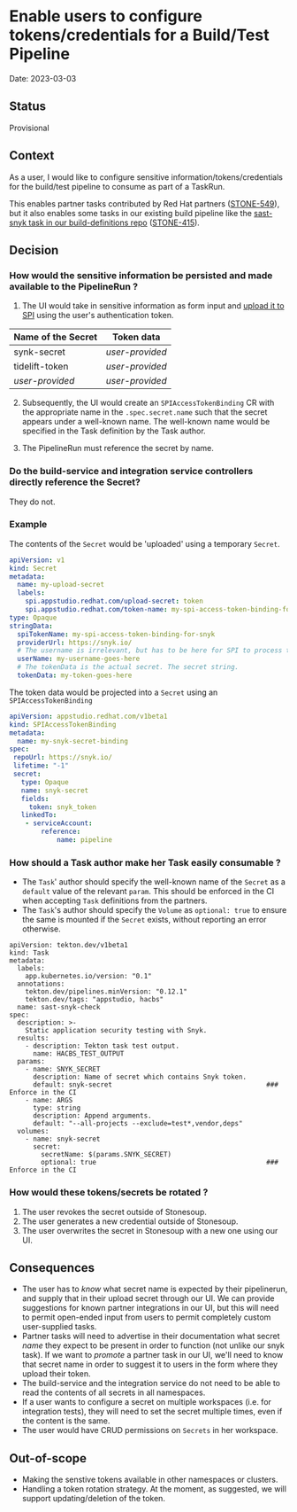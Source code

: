 # Enable users to configure tokens/credentials for a Build/Test Pipeline

Date: 2023-03-03

## Status

Provisional

## Context

As a user, I would like to configure sensitive information/tokens/credentials for the build/test pipeline to consume as part of a TaskRun.

This enables partner tasks contributed by Red Hat partners ([STONE-549](https://issues.redhat.com/browse/STONE-549)), but it also enables some tasks in our existing build pipeline like the [sast-snyk task in our build-definitions repo](https://github.com/redhat-appstudio/build-definitions/blob/main/task/sast-snyk-check/0.1/sast-snyk-check.yaml) ([STONE-415](https://issues.redhat.com/browse/STONE-415)).

## Decision

### How would the sensitive information be persisted and made available to the PipelineRun ?

1. The UI would take in sensitive information as form input and [upload it to SPI](https://github.com/redhat-appstudio/service-provider-integration-operator/blob/main/docs/USER.md#uploading-access-token-to-spi-using-kubernetes-secret) using the user's authentication token.


| Name of the Secret   | Token data |
| ----------- | ----------- |
| synk-secret      | *user-provided*   |
| tidelift-token   | *user-provided*   |
| *user-provided*  | *user-provided*   |


2. Subsequently, the UI would create an `SPIAccessTokenBinding` CR with the appropriate name in the `.spec.secret.name` such that the secret appears under a well-known name. The well-known name would be specified in the Task definition by the Task author.

3. The PipelineRun must reference the secret by name.


### Do the build-service and integration service controllers directly reference the Secret?

They do not.

### Example

The contents of the `Secret` would be 'uploaded' using a temporary `Secret`. 

```yaml
apiVersion: v1
kind: Secret
metadata:
  name: my-upload-secret
  labels:
    spi.appstudio.redhat.com/upload-secret: token
    spi.appstudio.redhat.com/token-name: my-spi-access-token-binding-for-snyk
type: Opaque
stringData:
  spiTokenName: my-spi-access-token-binding-for-snyk
  providerUrl: https://snyk.io/
  # The username is irrelevant, but has to be here for SPI to process this
  userName: my-username-goes-here
  # The tokenData is the actual secret. The secret string.
  tokenData: my-token-goes-here
```

The token data would be projected into a `Secret` using an `SPIAccessTokenBinding`

```yaml
apiVersion: appstudio.redhat.com/v1beta1
kind: SPIAccessTokenBinding
metadata:
  name: my-snyk-secret-binding
spec:
 repoUrl: https://snyk.io/
 lifetime: "-1"
 secret:
   type: Opaque
   name: snyk-secret
   fields: 
     token: snyk_token 
   linkedTo:
    - serviceAccount:
        reference:
            name: pipeline
```

### How should a Task author make her Task easily consumable ?

* The `Task`' author should specify the well-known name of the `Secret` as a `default` value of the relevant `param`. This should be enforced in the CI when accepting `Task` definitions from the partners.
* The `Task`'s author should specify the `Volume` as `optional: true` to ensure the same is mounted if the `Secret` exists, without reporting an error otherwise.

```
apiVersion: tekton.dev/v1beta1
kind: Task
metadata:
  labels:
    app.kubernetes.io/version: "0.1"
  annotations:
    tekton.dev/pipelines.minVersion: "0.12.1"
    tekton.dev/tags: "appstudio, hacbs"
  name: sast-snyk-check
spec:
  description: >-
    Static application security testing with Snyk.
  results:
    - description: Tekton task test output.
      name: HACBS_TEST_OUTPUT
  params:
    - name: SNYK_SECRET
      description: Name of secret which contains Snyk token.
      default: snyk-secret                                       ### Enforce in the CI
    - name: ARGS
      type: string
      description: Append arguments.
      default: "--all-projects --exclude=test*,vendor,deps"
  volumes:
    - name: snyk-secret
      secret:
        secretName: $(params.SNYK_SECRET)
        optional: true                                           ### Enforce in the CI
``` 


### How would these tokens/secrets be rotated ?

1. The user revokes the secret outside of Stonesoup.
2. The user generates a new credential outside of Stonesoup.
3. The user overwrites the secret in Stonesoup with a new one using our UI.

## Consequences

* The user has to _know_ what secret name is expected by their pipelinerun, and supply that in their
  upload secret through our UI. We can provide suggestions for known partner integrations in our UI,
  but this will need to permit open-ended input from users to permit completely custom user-supplied
  tasks.
* Partner tasks will need to advertise in their documentation what secret _name_ they expect to be
  present in order to function (not unlike our snyk task). If we want to _promote_ a partner task in
  our UI, we'll need to know that secret name in order to suggest it to users in the form where they
  upload their token.
* The build-service and the integration service do not need to be able to read the contents of all secrets in all namespaces.
* If a user wants to configure a secret on multiple workspaces (i.e. for integration tests), they will need to set the secret multiple times, even if the content is the same.
* The user would have CRUD permissions on `Secrets` in her workspace.

## Out-of-scope

* Making the senstive tokens available in other namespaces or clusters.
* Handling a token rotation strategy. At the moment, as suggested, we will support updating/deletion of the token.
